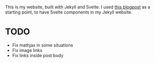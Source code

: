 This is my website, built with Jekyll and Svelte. I used [this blogpost](https://davidtang.io/2020-01-25-adding-svelte-3-to-a-jekyll-site/)
as a starting point, to have Svelte components in my Jekyll website.

# TODO

- Fix mathjax in some situations
- Fix image links
- Fix links inside post body
